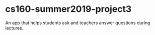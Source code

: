 # cs160-summer2019-project3
 An app that helps students ask and teachers answer questions during lectures.
